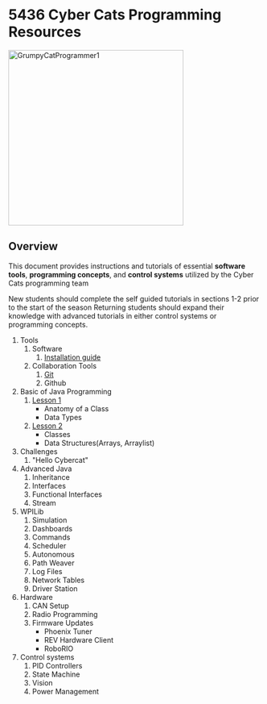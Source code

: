 # 5436 Cyber Cats Programming Resources
<img width="348" alt="GrumpyCatProgrammer1" src="https://github.com/cybercat5436/Programming_Basics/assets/16657483/68d11a60-4c24-4360-966d-dcea1c77e77b">

## Overview
This document provides instructions and tutorials of essential __software tools__, __programming concepts__, and __control systems__ utilized by the Cyber Cats programming team

New students should complete the self guided tutorials in sections 1-2 prior to the start of the season
Returning students should expand their knowledge with advanced tutorials in either control systems or programming concepts.

1. Tools
    1. Software
        1. [Installation guide](https://cybercat5436.github.io/Programming_Basics/Software-Installation)
    1. Collaboration Tools
        1. [Git](https://docs.google.com/document/d/1Qm0D_YQJlXje3LxfbR4XuzQ_ohML1_py8yUt_c2nD5k/edit?usp=drive_link)
        1. Github
1. Basic of Java Programming
    1. [Lesson 1](https://docs.google.com/document/d/1vIweaghJWf3sDI-EV52ddEzfjYH-Rwe0feRU-ck_P8Q/edit?usp=drive_link)
        * Anatomy of a Class
        * Data Types
    2. [Lesson 2](https://cybercat5436.github.io/Programming_Basics/Data-Structures)
        * Classes
        * Data Structures(Arrays, Arraylist)
1. Challenges
    1. "Hello Cybercat"
1. Advanced Java
    1. Inheritance
    1. Interfaces
    1. Functional Interfaces
    1. Stream
1. WPILib
    1. Simulation
    1. Dashboards
    1. Commands 
    1. Scheduler
    1. Autonomous
    1. Path Weaver
    1. Log Files
    1. Network Tables
    1. Driver Station
1. Hardware
    1. CAN Setup
    1. Radio Programming
    1. Firmware Updates
        * Phoenix Tuner
        * REV Hardware Client
        * RoboRIO 
1. Control systems
    1. PID Controllers
    1. State Machine
    1. Vision
    1. Power Management


 





